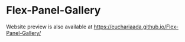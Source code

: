 # Flex-Panel-Gallery

Website preview is also available at https://euchariaada.github.io/Flex-Panel-Gallery/
